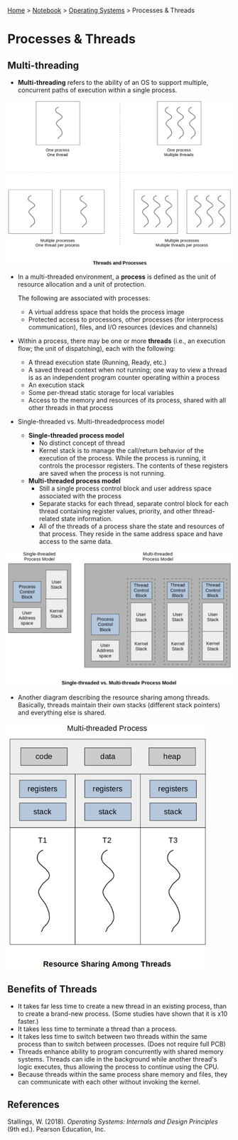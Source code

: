 <a href="../../">Home</a> > <a href="../notebook">Notebook</a> > <a href="./">Operating Systems</a> > Processes & Threads

# Processes & Threads



## Multi-threading

* **Multi-threading** refers to the ability of an OS to support multiple, concurrent paths of execution within a single process.



<img src="./img/threads-and-processes.png" alt="threads-and-processes" width="750">



* In a multi-threaded environment, a **process** is defined as the unit of resource allocation and a unit of protection.

  The following are associated with processes:

  * A virtual address space that holds the process image
  * Protected access to processors, other processes (for interprocess communication), files, and I/O resources (devices and channels)

* Within a process, there may be one or more **threads** (i.e., an execution flow; the unit of dispatching), each with the following:

  * A thread execution state (Running, Ready, etc.)
  * A saved thread context when not running; one way to view a thread is as an independent program counter operating within a process
  * An execution stack
  * Some per-thread static storage for local variables
  * Access to the memory and resources of its process, shared with all other threads in that process

* Single-threaded vs. Multi-threadedprocess model
  * **Single-threaded process model**
    * No distinct concept of thread
    * Kernel stack is to manage the call/return behavior of the execution of the process. While the process is running, it controls the processor registers. The contents of these registers are saved when the process is not running.
  * **Multi-threaded process model**
    * Still a single process control block and user address space associated with the process
    * Separate stacks for each thread, separate control block for each thread containing register values, priority, and other thread-related state information.
    * All of the threads of a process share the state and resources of that process. They reside in  the same address space and have access to the same data.



<img src="./img/single-threaded-vs-multi-threaded-process-model.png" alt="single-threaded-vs-multi-threaded-process-model" width="750">



* Another diagram describing the resource sharing among threads. Basically, threads maintain their own stacks (different stack pointers) and everything else is shared. 



<img src="./img/resource-sharing-among-threads.png" alt="resource-sharing-among-threads" width="450">





## Benefits of Threads

* It takes far less time to create a new thread in an existing process, than to create a brand-new process. (Some studies have shown that it is x10 faster.)
* It takes less time to terminate a thread than a process.
* It takes less time to switch between two threads within the same process than to switch between processes. (Does not require full PCB)
* Threads enhance ability to program concurrently with shared memory systems. Threads can idle in the background while another thread's logic executes, thus allowing the process to continue using the CPU.
* Because threads within the same process share memory and files, they can communicate with each other without invoking the kernel.






## References

Stallings, W. (2018). *Operating Systems: Internals and Design Principles* (9th ed.). Pearson Education, Inc.
